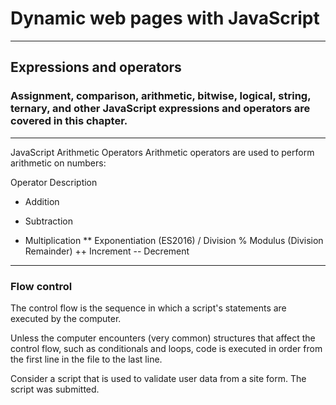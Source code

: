 #  Dynamic web pages with JavaScript
-------
## Expressions and operators
### Assignment, comparison, arithmetic, bitwise, logical, string, ternary, and other JavaScript expressions and operators are covered in this chapter.
----------
 JavaScript Arithmetic Operators
Arithmetic operators are used to perform arithmetic on numbers:

Operator	Description
+	Addition
-	Subtraction
*	Multiplication
**	Exponentiation (ES2016)
/	Division
%	Modulus (Division Remainder)
++	Increment
--	Decrement 
--------------------
### Flow control
The control flow is the sequence in which a script's statements are executed by the computer.


Unless the computer encounters (very common) structures that affect the control flow, such as conditionals and loops, code is executed in order from the first line in the file to the last line.



Consider a script that is used to validate user data from a site form. The script was submitted.